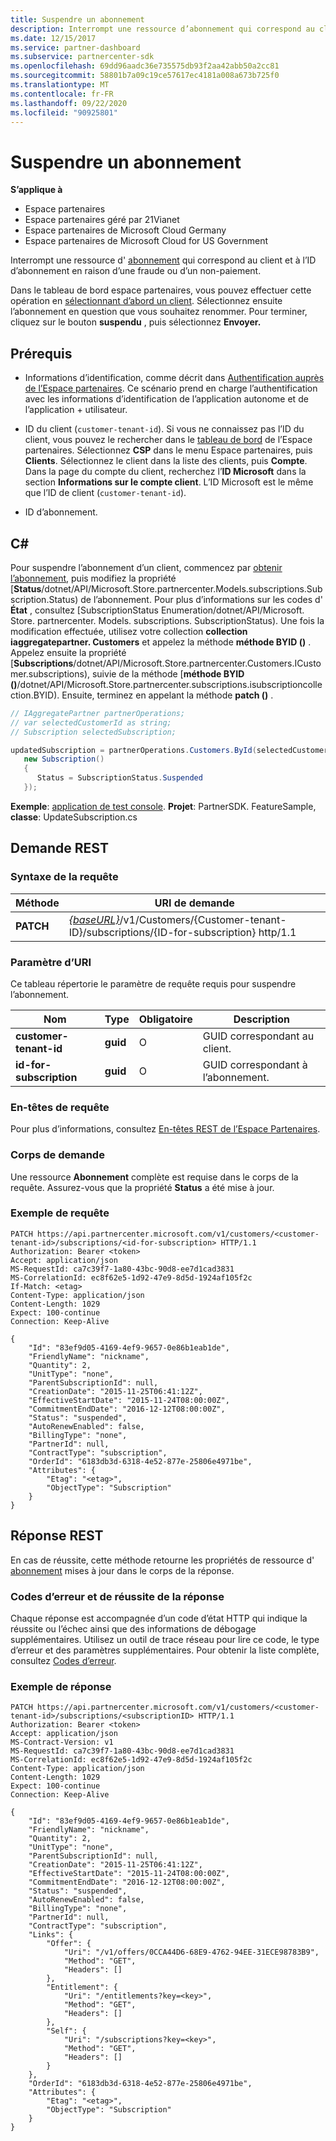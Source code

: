 ```yaml
---
title: Suspendre un abonnement
description: Interrompt une ressource d’abonnement qui correspond au client et à l’ID d’abonnement en raison d’une fraude ou d’un non-paiement. Dans le tableau de bord espace partenaires, vous pouvez effectuer cette opération en sélectionnant d’abord un client.
ms.date: 12/15/2017
ms.service: partner-dashboard
ms.subservice: partnercenter-sdk
ms.openlocfilehash: 69dd96aadc36e735575db93f2aa42abb50a2cc81
ms.sourcegitcommit: 58801b7a09c19ce57617ec4181a008a673b725f0
ms.translationtype: MT
ms.contentlocale: fr-FR
ms.lasthandoff: 09/22/2020
ms.locfileid: "90925801"
---
```

# <a name="suspend-a-subscription"></a>Suspendre un abonnement

**S’applique à**

- Espace partenaires
- Espace partenaires géré par 21Vianet
- Espace partenaires de Microsoft Cloud Germany
- Espace partenaires de Microsoft Cloud for US Government

Interrompt une ressource d' [abonnement](subscription-resources.md) qui correspond au client et à l’ID d’abonnement en raison d’une fraude ou d’un non-paiement.

Dans le tableau de bord espace partenaires, vous pouvez effectuer cette opération en [sélectionnant d’abord un client](get-a-customer-by-name.md). Sélectionnez ensuite l’abonnement en question que vous souhaitez renommer. Pour terminer, cliquez sur le bouton **suspendu** , puis sélectionnez **Envoyer.**

## <a name="prerequisites"></a>Prérequis

- Informations d’identification, comme décrit dans [Authentification auprès de l’Espace partenaires](partner-center-authentication.md). Ce scénario prend en charge l’authentification avec les informations d’identification de l’application autonome et de l’application + utilisateur.

- ID du client (`customer-tenant-id`). Si vous ne connaissez pas l’ID du client, vous pouvez le rechercher dans le [tableau de bord](https://partner.microsoft.com/dashboard) de l’Espace partenaires. Sélectionnez **CSP** dans le menu Espace partenaires, puis **Clients**. Sélectionnez le client dans la liste des clients, puis **Compte**. Dans la page du compte du client, recherchez l’**ID Microsoft** dans la section **Informations sur le compte client**. L’ID Microsoft est le même que l’ID de client (`customer-tenant-id`).

- ID d’abonnement.

## <a name="c"></a>C\#

Pour suspendre l’abonnement d’un client, commencez par [obtenir l’abonnement](get-a-subscription-by-id.md), puis modifiez la propriété [**Status**/dotnet/API/Microsoft.Store.partnercenter.Models.subscriptions.Subscription.Status) de l’abonnement. Pour plus d’informations sur les codes d' **État** , consultez [SubscriptionStatus Enumeration/dotnet/API/Microsoft. Store. partnercenter. Models. subscriptions. SubscriptionStatus). Une fois la modification effectuée, utilisez votre collection **collection iaggregatepartner. Customers** et appelez la méthode **méthode BYID ()** . Appelez ensuite la propriété [**Subscriptions**/dotnet/API/Microsoft.Store.partnercenter.Customers.ICustomer.subscriptions), suivie de la méthode [**méthode BYID ()**/dotnet/API/Microsoft.Store.partnercenter.subscriptions.isubscriptioncollection.BYID). Ensuite, terminez en appelant la méthode **patch ()** .

``` csharp
// IAggregatePartner partnerOperations;
// var selectedCustomerId as string;
// Subscription selectedSubscription;

updatedSubscription = partnerOperations.Customers.ById(selectedCustomerId).Subscriptions.ById(selectedSubscription.Id).Patch(
   new Subscription()
   {
      Status = SubscriptionStatus.Suspended
   });
```

**Exemple**: [application de test console](console-test-app.md). **Projet**: PartnerSDK. FeatureSample, **classe**: UpdateSubscription.cs

## <a name="rest-request"></a>Demande REST

### <a name="request-syntax"></a>Syntaxe de la requête

| Méthode    | URI de demande                                                                                                                |
|-----------|----------------------------------------------------------------------------------------------------------------------------|
| **PATCH** | [*{baseURL}*](partner-center-rest-urls.md)/v1/Customers/{Customer-tenant-ID}/subscriptions/{ID-for-subscription} http/1.1 |

### <a name="uri-parameter"></a>Paramètre d’URI

Ce tableau répertorie le paramètre de requête requis pour suspendre l’abonnement.

| Nom                    | Type     | Obligatoire | Description                               |
|-------------------------|----------|----------|-------------------------------------------|
| **customer-tenant-id**  | **guid** | O        | GUID correspondant au client.     |
| **id-for-subscription** | **guid** | O        | GUID correspondant à l’abonnement. |

### <a name="request-headers"></a>En-têtes de requête

Pour plus d’informations, consultez [En-têtes REST de l’Espace Partenaires](headers.md).

### <a name="request-body"></a>Corps de demande

Une ressource **Abonnement** complète est requise dans le corps de la requête. Assurez-vous que la propriété **Status** a été mise à jour.

### <a name="request-example"></a>Exemple de requête

```http
PATCH https://api.partnercenter.microsoft.com/v1/customers/<customer-tenant-id>/subscriptions/<id-for-subscription> HTTP/1.1
Authorization: Bearer <token>
Accept: application/json
MS-RequestId: ca7c39f7-1a80-43bc-90d8-ee7d1cad3831
MS-CorrelationId: ec8f62e5-1d92-47e9-8d5d-1924af105f2c
If-Match: <etag>
Content-Type: application/json
Content-Length: 1029
Expect: 100-continue
Connection: Keep-Alive

{
    "Id": "83ef9d05-4169-4ef9-9657-0e86b1eab1de",
    "FriendlyName": "nickname",
    "Quantity": 2,
    "UnitType": "none",
    "ParentSubscriptionId": null,
    "CreationDate": "2015-11-25T06:41:12Z",
    "EffectiveStartDate": "2015-11-24T08:00:00Z",
    "CommitmentEndDate": "2016-12-12T08:00:00Z",
    "Status": "suspended",
    "AutoRenewEnabled": false,
    "BillingType": "none",
    "PartnerId": null,
    "ContractType": "subscription",
    "OrderId": "6183db3d-6318-4e52-877e-25806e4971be",
    "Attributes": {
        "Etag": "<etag>",
        "ObjectType": "Subscription"
    }
}
```

## <a name="rest-response"></a>Réponse REST

En cas de réussite, cette méthode retourne les propriétés de ressource d' [abonnement](subscription-resources.md) mises à jour dans le corps de la réponse.

### <a name="response-success-and-error-codes"></a>Codes d’erreur et de réussite de la réponse

Chaque réponse est accompagnée d’un code d’état HTTP qui indique la réussite ou l’échec ainsi que des informations de débogage supplémentaires. Utilisez un outil de trace réseau pour lire ce code, le type d’erreur et des paramètres supplémentaires. Pour obtenir la liste complète, consultez [Codes d’erreur](error-codes.md).

### <a name="response-example"></a>Exemple de réponse

```http
PATCH https://api.partnercenter.microsoft.com/v1/customers/<customer-tenant-id>/subscriptions/<subscriptionID> HTTP/1.1
Authorization: Bearer <token>
Accept: application/json
MS-Contract-Version: v1
MS-RequestId: ca7c39f7-1a80-43bc-90d8-ee7d1cad3831
MS-CorrelationId: ec8f62e5-1d92-47e9-8d5d-1924af105f2c
Content-Type: application/json
Content-Length: 1029
Expect: 100-continue
Connection: Keep-Alive

{
    "Id": "83ef9d05-4169-4ef9-9657-0e86b1eab1de",
    "FriendlyName": "nickname",
    "Quantity": 2,
    "UnitType": "none",
    "ParentSubscriptionId": null,
    "CreationDate": "2015-11-25T06:41:12Z",
    "EffectiveStartDate": "2015-11-24T08:00:00Z",
    "CommitmentEndDate": "2016-12-12T08:00:00Z",
    "Status": "suspended",
    "AutoRenewEnabled": false,
    "BillingType": "none",
    "PartnerId": null,
    "ContractType": "subscription",
    "Links": {
        "Offer": {
            "Uri": "/v1/offers/0CCA44D6-68E9-4762-94EE-31ECE98783B9",
            "Method": "GET",
            "Headers": []
        },
        "Entitlement": {
            "Uri": "/entitlements?key=<key>",
            "Method": "GET",
            "Headers": []
        },
        "Self": {
            "Uri": "/subscriptions?key=<key>",
            "Method": "GET",
            "Headers": []
        }
    },
    "OrderId": "6183db3d-6318-4e52-877e-25806e4971be",
    "Attributes": {
        "Etag": "<etag>",
        "ObjectType": "Subscription"
    }
}
```
